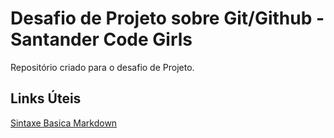 # Desafio de Projeto sobre Git/Github - Santander Code Girls
Repositório criado para o desafio de Projeto. 

## Links Úteis
[Sintaxe Basica Markdown](https://www.markdownguide.org/basic-syntax/)
